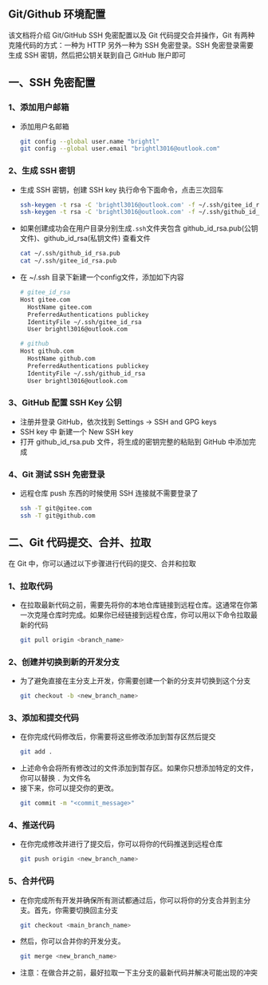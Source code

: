 ## Git/Github 环境配置

该文档将介绍 Git/GitHub SSH 免密配置以及 Git 代码提交合并操作，Git 有两种克隆代码的方式：一种为 HTTP 另外一种为 SSH 免密登录。SSH 免密登录需要生成 SSH 密钥，然后把公钥关联到自己 GitHub 账户即可   

## 一、SSH 免密配置

### 1、添加用户邮箱
- 添加用户名邮箱   
  ```bash
  git config --global user.name "brightl"   
  git config --global user.email "brightl3016@outlook.com"   
  ```

### 2、生成 SSH 密钥
- 生成 SSH 密钥，创建 SSH key 执行命令下面命令，点击三次回车      
  ```bash
  ssh-keygen -t rsa -C 'brightl3016@outlook.com' -f ~/.ssh/gitee_id_rsa
  ssh-keygen -t rsa -C 'brightl3016@outlook.com' -f ~/.ssh/github_id_rsa
  ```
- 如果创建成功会在用户目录分别生成`.ssh`文件夹包含 github_id_rsa.pub(公钥文件)、github_id_rsa(私钥文件) 查看文件        
  ``` bash
  cat ~/.ssh/github_id_rsa.pub
  cat ~/.ssh/gitee_id_rsa.pub
  ```
- 在 ~/.ssh 目录下新建一个config文件，添加如下内容     
  ```bash
  # gitee_id_rsa
  Host gitee.com
    HostName gitee.com
    PreferredAuthentications publickey
    IdentityFile ~/.ssh/gitee_id_rsa
    User brightl3016@outlook.com

  # github
  Host github.com
    HostName github.com
    PreferredAuthentications publickey
    IdentityFile ~/.ssh/github_id_rsa
    User brightl3016@outlook.com
  ```

### 3、GitHub 配置 SSH Key 公钥
- 注册并登录 GitHub，依次找到 Settings -> SSH and GPG keys   
- SSH key 中 新建一个 New SSH key   
- 打开 github_id_rsa.pub 文件，将生成的密钥完整的粘贴到 GitHub 中添加完成   

### 4、Git 测试 SSH 免密登录
- 远程仓库 push 东西的时候使用 SSH 连接就不需要登录了  
  ```bash
  ssh -T git@gitee.com
  ssh -T git@github.com
  ```

## 二、Git 代码提交、合并、拉取    
在 Git 中，你可以通过以下步骤进行代码的提交、合并和拉取      

### 1、拉取代码     
- 在拉取最新代码之前，需要先将你的本地仓库链接到远程仓库。这通常在你第一次克隆仓库时完成。如果你已经链接到远程仓库，你可以用以下命令拉取最新的代码                
  ```bash
  git pull origin <branch_name>
  ```

### 2、创建并切换到新的开发分支    
- 为了避免直接在主分支上开发，你需要创建一个新的分支并切换到这个分支          
  ```bash
  git checkout -b <new_branch_name>
  ```

### 3、添加和提交代码    
- 在你完成代码修改后，你需要将这些修改添加到暂存区然后提交      
  ```bash
  git add .
  ```
- 上述命令会将所有修改过的文件添加到暂存区。如果你只想添加特定的文件，你可以替换 `.` 为文件名      
- 接下来，你可以提交你的更改。      
  ```bash
  git commit -m "<commit_message>"
  ```

### 4、推送代码     
- 在你完成修改并进行了提交后，你可以将你的代码推送到远程仓库       
  ```bash
  git push origin <new_branch_name>
  ```

### 5、合并代码   
- 在你完成所有开发并确保所有测试都通过后，你可以将你的分支合并到主分支。首先，你需要切换回主分支         
  ```bash
  git checkout <main_branch_name>
  ```
- 然后，你可以合并你的开发分支。    
  ```bash
  git merge <new_branch_name>
  ```
- 注意：在做合并之前，最好拉取一下主分支的最新代码并解决可能出现的冲突      